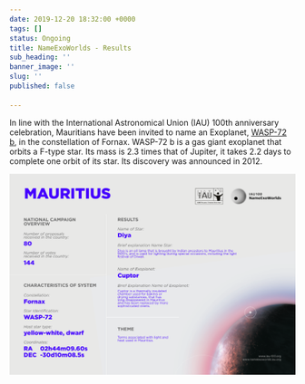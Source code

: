 ```yaml
---
date: 2019-12-20 18:32:00 +0000
tags: []
status: Ongoing
title: NameExoWorlds - Results
sub_heading: ''
banner_image: ''
slug: ''
published: false

---
```

In line with the International Astronomical Union (IAU) 100th anniversary celebration, Mauritians have been invited to name an Exoplanet, [WASP-72 b](https://wasp-planets.net/naming/wasp-72/), in the constellation of Fornax. WASP-72 b is a gas giant exoplanet that orbits a F-type star. Its mass is 2.3 times that of Jupiter, it takes 2.2 days to complete one orbit of its star. Its discovery was announced in 2012.


<img src="/uploads/2019/12/20/Infographic_66.png"/>